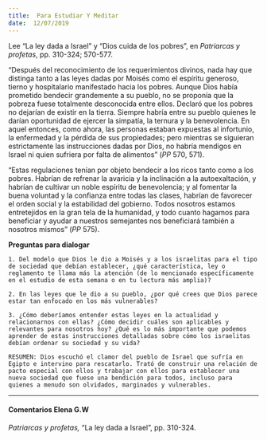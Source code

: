 ```yaml
---
title:  Para Estudiar Y Meditar
date:  12/07/2019
---
```


Lee “La ley dada a Israel” y “Dios cuida de los pobres”, en _Patriarcas y profetas_, pp. 310-324; 570-577.

“Después del reconocimiento de los requerimientos divinos, nada hay que distinga tanto a las leyes dadas por Moisés como el espíritu generoso, tierno y hospitalario manifestado hacia los pobres. Aunque Dios había prometido bendecir grandemente a su pueblo, no se proponía que la pobreza fuese totalmente desconocida entre ellos. Declaró que los pobres no dejarían de existir en la tierra. Siempre habría entre su pueblo quienes le darían oportunidad de ejercer la simpatía, la ternura y la benevolencia. En aquel entonces, como ahora, las personas estaban expuestas al infortunio, la enfermedad y la pérdida de sus propiedades; pero mientras se siguieran estrictamente las instrucciones dadas por Dios, no habría mendigos en Israel ni quien sufriera por falta de alimentos” (_PP_ 570, 571).

“Estas regulaciones tenían por objeto bendecir a los ricos tanto como a los pobres. Habrían de refrenar la avaricia y la inclinación a la autoexaltación, y habrían de cultivar un noble espíritu de benevolencia; y al fomentar la buena voluntad y la confianza entre todas las clases, habrían de favorecer el orden social y la estabilidad del gobierno. Todos nosotros estamos entretejidos en la gran tela de la humanidad, y todo cuanto hagamos para beneficiar y ayudar a nuestros semejantes nos beneficiará también a nosotros mismos” (_PP_ 575).

**Preguntas para dialogar**

`1. Del modelo que Dios le dio a Moisés y a los israelitas para el tipo de sociedad que debían establecer, ¿qué característica, ley o reglamento te llama más la atención (de lo mencionado específicamente en el estudio de esta semana o en tu lectura más amplia)?`

`2. En las leyes que le dio a su pueblo, ¿por qué crees que Dios parece estar tan enfocado en los más vulnerables?`

`3. ¿Cómo deberíamos entender estas leyes en la actualidad y relacionarnos con ellas? ¿Cómo decidir cuáles son aplicables y relevantes para nosotros hoy? ¿Qué es lo más importante que podemos aprender de estas instrucciones detalladas sobre cómo los israelitas debían ordenar su sociedad y su vida?`

`RESUMEN: Dios escuchó el clamor del pueblo de Israel que sufría en Egipto e intervino para rescatarlo. Trató de construir una relación de pacto especial con ellos y trabajar con ellos para establecer una nueva sociedad que fuese una bendición para todos, incluso para quienes a menudo son olvidados, marginados y vulnerables.`

---

#### Comentarios Elena G.W

_Patriarcas y profetas,_ “La ley dada a Israel”, pp. 310-324.